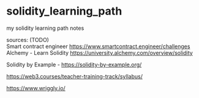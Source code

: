 # solidity_learning_path
my solidity learning path notes
        

sources:   (TODO)        
Smart contract engineer https://www.smartcontract.engineer/challenges     
Alchemy - Learn Solidity  https://university.alchemy.com/overview/solidity

Solidity by Example - https://solidity-by-example.org/

https://web3.courses/teacher-training-track/syllabus/

https://www.wriggly.io/

